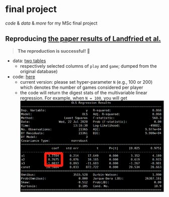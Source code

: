 # final project
_code_ &amp; _data_ &amp; _more_ for my MSc final project

## Reproducing [the paper results of Landfried et al.](https://journals.plos.org/plosone/article?id=10.1371/journal.pone.0211014)
> __The reproduction is successful!__ :muscle:
- data: [two tables](https://drive.google.com/drive/folders/13LUQjrzp11D7h1SkU5EX7J2cN78mY6sz?usp=sharing) 
  - respectively selected columns of `play` and `game`; dumped from the original database)
- code: [here](./reproduce.py)
  - current version: please set hyper-parameter `N` (e.g., 100 or 200) which denotes the number of games considered per player
  - the code will return the digest stats of the multivariable linear regression. For example, when `N = 100`, you will get
  ![n=100](./figs/reproduce_n_100.jpg)
  
